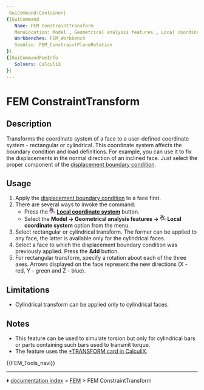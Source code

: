 ```yaml
---
 GuiCommand:Container|
{{GuiCommand
   Name: FEM ConstraintTransform
   MenuLocation: Model , Geometrical analysis features , Local coordinate system
   Workbenches: FEM_Workbench
   SeeAlso: FEM_ConstraintPlaneRotation
}}
{{GuiCommandFemInfo
   Solvers: CalculiX
}}
---
```


# FEM ConstraintTransform

## Description

Transforms the coordinate system of a face to a user-defined coordinate system - rectangular or cylindrical. This coordinate system affects the boundary condition and load definitions. For example, you can use it to fix the displacements in the normal direction of an inclined face. Just select the proper component of the [displacement boundary condition](FEM_ConstraintDisplacement.md).

## Usage

1.  Apply the [displacement boundary condition](FEM_ConstraintDisplacement.md) to a face first.
2.  There are several ways to invoke the command:
    -   Press the **<img src="images/FEM_ConstraintTransform.svg" width=16px> [Local coordinate system](FEM_ConstraintTransform.md)** button.
    -   Select the **Model → Geometrical analysis features → <img src="images/FEM_ConstraintTransform.svg" width=16px> Local coordinate system** option from the menu.
3.  Select rectangular or cylindrical transform. The former can be applied to any face, the latter is available only for the cylindrical faces.
4.  Select a face to which the displacement boundary condition was previously applied. Press the **Add** button.
5.  For rectangular transform, specify a rotation about each of the three axes. Arrows displayed on the face represent the new directions (X - red, Y - green and Z - blue).

## Limitations

-   Cylindrical transform can be applied only to cylindrical faces.

## Notes

-   This feature can be used to simulate torsion but only for cylindrical bars or parts containing such bars used to transmit torque.
-   The feature uses the [\*TRANSFORM card in CalculiX](https://web.mit.edu/calculix_v2.7/CalculiX/ccx_2.7/doc/ccx/node253.html).




 {{FEM_Tools_navi}}



---
⏵ [documentation index](../README.md) > [FEM](Category_FEM.md) > FEM ConstraintTransform
